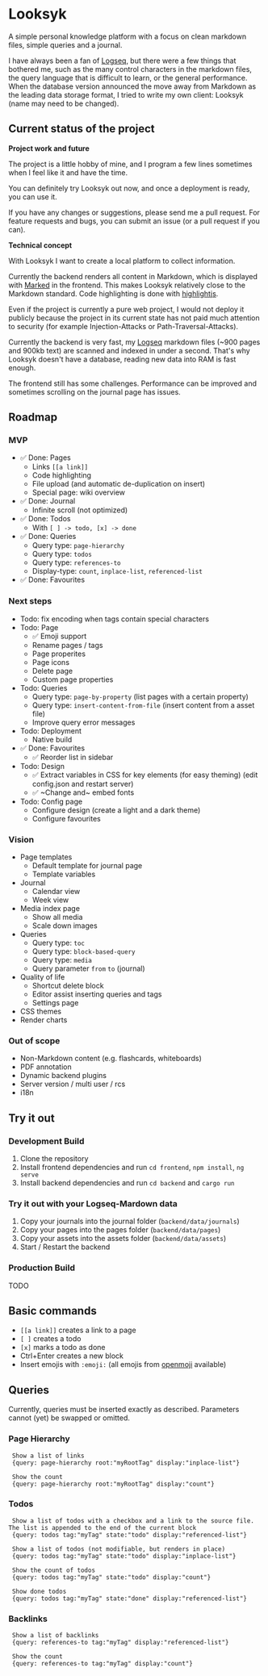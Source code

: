 # Looksyk

A simple personal knowledge platform with a focus on clean markdown files, simple queries and a journal.

I have always been a fan of [Logseq](https://logseq.com/), but there were a few things that bothered me, such as the many control characters in the markdown files, the query language that is difficult to learn, or the general performance.
When the database version announced the move away from Markdown as the leading data storage format, I tried to write my own client: Looksyk (name may need to be changed).

## Current status of the project

**Project work and future**

The project is a little hobby of mine, and I program a few lines sometimes when I feel like it and have the time.

You can definitely try Looksyk out now, and once a deployment is ready, you can use it.

If you have any changes or suggestions, please send me a pull request.
For feature requests and bugs, you can submit an issue (or a pull request if you can).

**Technical concept**

With Looksyk I want to create a local platform to collect information.

Currently the backend renders all content in Markdown, which is displayed with [Marked](https://marked.js.org/) in the frontend. This makes Looksyk relatively close to the Markdown standard. Code highlighting is done with [highlightjs](https://highlightjs.org/).

Even if the project is currently a pure web project, I would not deploy it publicly because the project in its current state has not paid much attention to security (for example Injection-Attacks or Path-Traversal-Attacks).

Currently the backend is very fast, my [Logseq](https://logseq.com/) markdown files (~900 pages and 900kb text) are scanned and indexed in under a second. That's why Looksyk doesn't have a database, reading new data into RAM is fast enough.

The frontend still has some challenges. Performance can be improved and sometimes scrolling on the journal page has issues.

## Roadmap

### MVP

* :white_check_mark: Done: Pages
  * Links `[[a link]]`
  * Code highlighting
  * File upload (and automatic de-duplication on insert)
  * Special page: wiki overview
* :white_check_mark: Done: Journal
  * Infinite scroll (not optimized)
* :white_check_mark: Done: Todos
  * With `[ ] -> todo, [x] -> done`
* :white_check_mark: Done: Queries
  * Query type: `page-hierarchy`
  * Query type: `todos`
  * Query type: `references-to`
  * Display-type: `count`, `inplace-list`, `referenced-list`
* :white_check_mark: Done: Favourites


### Next steps

* Todo: fix encoding when tags contain special characters
* Todo: Page
  * :white_check_mark: Emoji support 
  * Rename pages / tags
  * Page properites
  * Page icons
  * Delete page
  * Custom page properties
* Todo: Queries
  * Query type: `page-by-property` (list pages with a certain property)
  * Query type: `insert-content-from-file` (insert content from a asset file)
  * Improve query error messages
* Todo: Deployment
  * Native build
* :white_check_mark: Done: Favourites
  * :white_check_mark: Reorder list in sidebar
* Todo: Design
  * :white_check_mark: Extract variables in CSS for key elements (for easy theming) (edit config.json and restart server)
  * :white_check_mark: ~Change and~ embed fonts
* Todo: Config page
  * Configure design (create a light and a dark theme)
  * Configure favourites


### Vision

* Page templates
  * Default template for journal page
  * Template variables
* Journal
  * Calendar view
  * Week view
* Media index page
  * Show all media
  * Scale down images
* Queries
  * Query type: `toc`
  * Query type: `block-based-query`
  * Query type: `media`
  * Query parameter `from` `to` (journal)
* Quality of life
  * Shortcut delete block
  * Editor assist inserting queries and tags
  * Settings page
* CSS themes
* Render charts

### Out of scope
* Non-Markdown content (e.g. flashcards, whiteboards)
* PDF annotation
* Dynamic backend plugins
* Server version / multi user / rcs
* i18n


## Try it out

### Development Build

1. Clone the repository
2. Install frontend dependencies and run `cd frontend`, `npm install`, `ng serve`
3. Install backend dependencies and run `cd backend` and `cargo run`


### Try it out with your Logseq-Mardown data

1. Copy your journals into the journal folder (`backend/data/journals`)
2. Copy your pages into the pages folder (`backend/data/pages`)
3. Copy your assets into the assets folder (`backend/data/assets`)
4. Start / Restart the backend

### Production Build

TODO

## Basic commands

* `[[a link]]` creates a link to a page
* `[ ]` creates a todo
* `[x]` marks a todo as done
* Ctrl+Enter creates a new block
* Insert emojis with `:emoji:` (all emojis from [openmoji](https://openmoji.org/) available)

## Queries

Currently, queries must be inserted exactly as described. Parameters cannot (yet) be swapped or omitted.

### Page Hierarchy

```
 Show a list of links
 {query: page-hierarchy root:"myRootTag" display:"inplace-list"}
 
 Show the count
 {query: page-hierarchy root:"myRootTag" display:"count"}
```


### Todos

```
 Show a list of todos with a checkbox and a link to the source file. The list is appended to the end of the current block
 {query: todos tag:"myTag" state:"todo" display:"referenced-list"}
 
 Show a list of todos (not modifiable, but renders in place)
 {query: todos tag:"myTag" state:"todo" display:"inplace-list"}
 
 Show the count of todos
 {query: todos tag:"myTag" state:"todo" display:"count"}
 
 Show done todos
 {query: todos tag:"myTag" state:"done" display:"referenced-list"}
```


### Backlinks

```
 Show a list of backlinks
 {query: references-to tag:"myTag" display:"referenced-list"}
 
 Show the count
 {query: references-to tag:"myTag" display:"count"}
```
